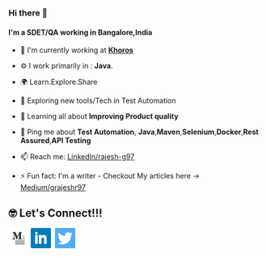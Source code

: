 ### Hi there 👋

#### I'm a SDET/QA working in Bangalore,India

- 🏢 I'm currently working at [**Khoros**](https://khoros.com)

- ⚙️ I work primarily in : **Java**.

- 🌍 Learn.Explore.Share

- 🥳 Exploring new tools/Tech in Test Automation

- 🌱 Learning all about **Improving Product quality**

- 💬 Ping me about **Test Automation**, **Java**,**Maven**,**Selenium**,**Docker**,**Rest Assured**,**API Testing**

- 📫 Reach me: [LinkedIn/rajesh-g97](https://www.linkedin.com/in/rajesh-g97/)

- ⚡️ Fun fact: I'm a writer - Checkout My articles here ->  [Medium/grajeshr97](https://medium.com/@grajeshr97)

## 🤓 Let's Connect!!! 

<p align="left" >
<a href="https://medium.com/@grajeshr97"><img height="40" src="https://github.com/shankarmadeshvaran/shankarmadeshvaran/blob/master/medium.png?raw=true"/></a>&nbsp;<a href="https://www.linkedin.com/in/rajesh-g97/"><img height="40" src="https://github.com/rufat/rufat/blob/master/linkedin.png?raw=true"/></a>&nbsp;&nbsp;<a href="https://twitter.com/rajesh_r97j"><img height="40" src="https://github.com/rufat/rufat/blob/master/twitter.png?raw=true"/></a>  
</p>
